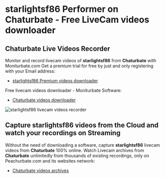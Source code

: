 # starlightsf86 Performer on Chaturbate - Free LiveCam videos downloader

## Chaturbate Live Videos Recorder

Monitor and record livecam videos of **starlightsf86** from **Chaturbate** with Moniturbate.com
Get a premium trial for free by just and only registering with your Email address:
* [starlightsf86 Premium videos downloader](https://moniturbate.com/request-demo-licence-key.html)

Free livecam videos downloader - Moniturbate Software:
* [Chaturbate videos downloader](https://moniturbate.com/moniturbate-download-software.html)

![starlightsf86 livecam videos recorder](https://peachurnet.com/templates/moniturbate-software.png)


## Capture starlightsf86 videos from the Cloud and watch your recordings on Streaming

Without the need of downloading a software, capture **starlightsf86** livecam videos from **Chaturbate** 100% online.
Watch Livecam archives from **Chaturbate** unlimitedly from thousands of existing recordings, only on Peachurbate.com and its websites network:
* [Chaturbate videos archives](https://peachurnet.com/)